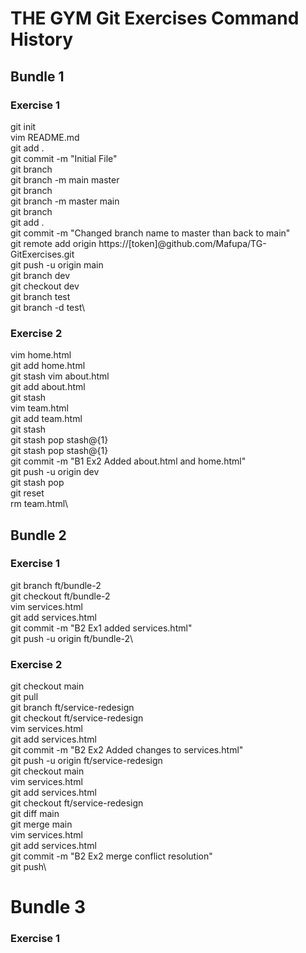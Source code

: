 # THE GYM Git Exercises Command History


## Bundle 1
### Exercise 1
git init\
vim README.md\
git add .\
git commit -m "Initial File"\
git branch\
git branch -m main master\
git branch\
git branch -m master main\
git branch\
git add .\
git commit -m "Changed branch name to master than back to main"\
git remote add origin https://[token]@github.com/Mafupa/TG-GitExercises.git\
git push -u origin main\
git branch dev\
git checkout dev\
git branch test\
git branch -d test\
 
### Exercise 2
vim home.html\
git add home.html\
git stash
vim about.html\
git add about.html\
git stash\
vim team.html\
git add team.html\
git stash\
git stash pop stash@{1}\
git stash pop stash@{1}\
git commit -m "B1 Ex2 Added about.html and home.html"\
git push -u origin dev\
git stash pop\
git reset\
rm team.html\

## Bundle 2
### Exercise 1
git branch ft/bundle-2\
git checkout ft/bundle-2\
vim services.html\
git add services.html\
git commit -m "B2 Ex1 added services.html"\
git push -u origin ft/bundle-2\

### Exercise 2
git checkout main\
git pull\
git branch ft/service-redesign\
git checkout ft/service-redesign\
vim services.html\
git add services.html\
git commit -m "B2 Ex2 Added changes to services.html"\
git push -u origin ft/service-redesign\
git checkout main\
vim services.html\
git add services.html\
git checkout ft/service-redesign\
git diff main\
git merge main\
vim services.html\
git add services.html\
git commit -m "B2 Ex2 merge conflict resolution"\
git push\

# Bundle 3
### Exercise 1














